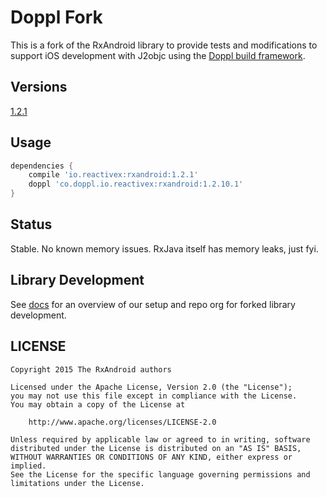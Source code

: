 # Doppl Fork

This is a fork of the RxAndroid library to provide tests and modifications to support 
iOS development with J2objc using the [Doppl build framework](http://doppl.co/).

## Versions

[1.2.1](https://github.com/doppllib/RxAndroid/tree/v1.2.1)

## Usage

```groovy
dependencies {
    compile 'io.reactivex:rxandroid:1.2.1'
    doppl 'co.doppl.io.reactivex:rxandroid:1.2.10.1'
}
```

## Status

Stable. No known memory issues. RxJava itself has memory leaks, just fyi.

## Library Development

See [docs](http://doppl.co/docs/createlibrary.html) for an overview of our setup and repo org for forked library development.

## LICENSE

    Copyright 2015 The RxAndroid authors

    Licensed under the Apache License, Version 2.0 (the "License");
    you may not use this file except in compliance with the License.
    You may obtain a copy of the License at

        http://www.apache.org/licenses/LICENSE-2.0

    Unless required by applicable law or agreed to in writing, software
    distributed under the License is distributed on an "AS IS" BASIS,
    WITHOUT WARRANTIES OR CONDITIONS OF ANY KIND, either express or implied.
    See the License for the specific language governing permissions and
    limitations under the License.



 [list]: http://groups.google.com/d/forum/rxjava
 [so]: http://stackoverflow.com/questions/tagged/rx-android
 [twitter]: http://twitter.com/RxJava
 [issues]: https://github.com/ReactiveX/RxAndroid/issues
 [start]: https://github.com/ReactiveX/RxJava/wiki/Getting-Started
